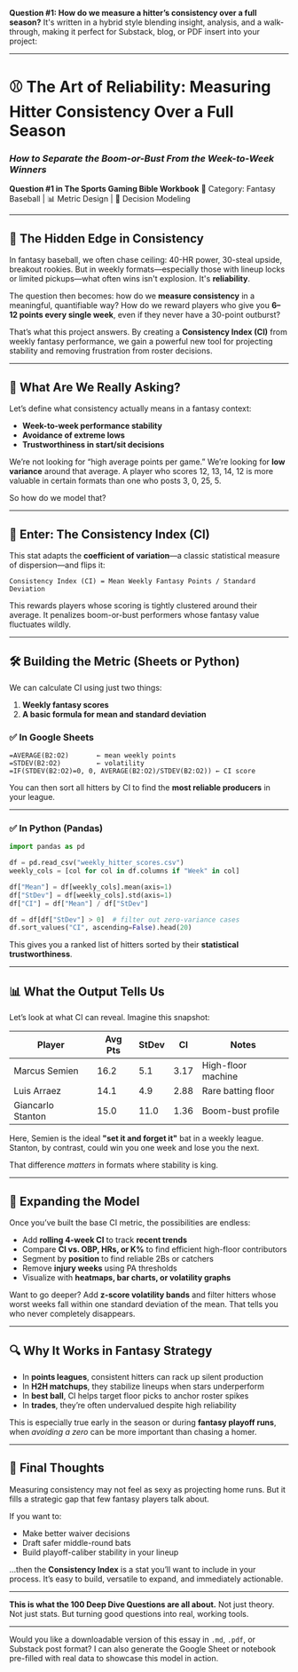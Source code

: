 **Question #1: How do we measure a hitter’s consistency over a full season?** It's written in a hybrid style blending insight, analysis, and a walk-through, making it perfect for Substack, blog, or PDF insert into your project:

---

# ⚾ The Art of Reliability: Measuring Hitter Consistency Over a Full Season

### *How to Separate the Boom-or-Bust From the Week-to-Week Winners*

**Question #1 in The Sports Gaming Bible Workbook**
📂 Category: Fantasy Baseball | 📊 Metric Design | 🧠 Decision Modeling

---

## 🎯 The Hidden Edge in Consistency

In fantasy baseball, we often chase ceiling: 40-HR power, 30-steal upside, breakout rookies. But in weekly formats—especially those with lineup locks or limited pickups—what often wins isn't explosion. It's **reliability**.

The question then becomes: how do we **measure consistency** in a meaningful, quantifiable way?
How do we reward players who give you **6–12 points every single week**, even if they never have a 30-point outburst?

That’s what this project answers. By creating a **Consistency Index (CI)** from weekly fantasy performance, we gain a powerful new tool for projecting stability and removing frustration from roster decisions.

---

## 🧠 What Are We Really Asking?

Let’s define what consistency actually means in a fantasy context:

* **Week-to-week performance stability**
* **Avoidance of extreme lows**
* **Trustworthiness in start/sit decisions**

We’re not looking for “high average points per game.” We’re looking for **low variance** around that average. A player who scores 12, 13, 14, 12 is more valuable in certain formats than one who posts 3, 0, 25, 5.

So how do we model that?

---

## 🧮 Enter: The Consistency Index (CI)

This stat adapts the **coefficient of variation**—a classic statistical measure of dispersion—and flips it:

```
Consistency Index (CI) = Mean Weekly Fantasy Points / Standard Deviation
```

This rewards players whose scoring is tightly clustered around their average. It penalizes boom-or-bust performers whose fantasy value fluctuates wildly.

---

## 🛠️ Building the Metric (Sheets or Python)

We can calculate CI using just two things:

1. **Weekly fantasy scores**
2. **A basic formula for mean and standard deviation**

### ✅ In Google Sheets

```excel
=AVERAGE(B2:O2)       ← mean weekly points  
=STDEV(B2:O2)         ← volatility  
=IF(STDEV(B2:O2)=0, 0, AVERAGE(B2:O2)/STDEV(B2:O2)) ← CI score
```

You can then sort all hitters by CI to find the **most reliable producers** in your league.

---

### ✅ In Python (Pandas)

```python
import pandas as pd

df = pd.read_csv("weekly_hitter_scores.csv")
weekly_cols = [col for col in df.columns if "Week" in col]

df["Mean"] = df[weekly_cols].mean(axis=1)
df["StDev"] = df[weekly_cols].std(axis=1)
df["CI"] = df["Mean"] / df["StDev"]

df = df[df["StDev"] > 0]  # filter out zero-variance cases
df.sort_values("CI", ascending=False).head(20)
```

This gives you a ranked list of hitters sorted by their **statistical trustworthiness**.

---

## 📊 What the Output Tells Us

Let’s look at what CI can reveal. Imagine this snapshot:

| Player            | Avg Pts | StDev | CI   | Notes              |
| ----------------- | ------- | ----- | ---- | ------------------ |
| Marcus Semien     | 16.2    | 5.1   | 3.17 | High-floor machine |
| Luis Arraez       | 14.1    | 4.9   | 2.88 | Rare batting floor |
| Giancarlo Stanton | 15.0    | 11.0  | 1.36 | Boom-bust profile  |

Here, Semien is the ideal **"set it and forget it"** bat in a weekly league. Stanton, by contrast, could win you one week and lose you the next.

That difference *matters* in formats where stability is king.

---

## 🧩 Expanding the Model

Once you’ve built the base CI metric, the possibilities are endless:

* Add **rolling 4-week CI** to track **recent trends**
* Compare **CI vs. OBP, HRs, or K%** to find efficient high-floor contributors
* Segment by **position** to find reliable 2Bs or catchers
* Remove **injury weeks** using PA thresholds
* Visualize with **heatmaps, bar charts, or volatility graphs**

Want to go deeper? Add **z-score volatility bands** and filter hitters whose worst weeks fall within one standard deviation of the mean. That tells you who never completely disappears.

---

## 🔍 Why It Works in Fantasy Strategy

* In **points leagues**, consistent hitters can rack up silent production
* In **H2H matchups**, they stabilize lineups when stars underperform
* In **best ball**, CI helps target floor picks to anchor roster spikes
* In **trades**, they’re often undervalued despite high reliability

This is especially true early in the season or during **fantasy playoff runs**, when *avoiding a zero* can be more important than chasing a homer.

---

## 🏁 Final Thoughts

Measuring consistency may not feel as sexy as projecting home runs. But it fills a strategic gap that few fantasy players talk about.

If you want to:

* Make better waiver decisions
* Draft safer middle-round bats
* Build playoff-caliber stability in your lineup

…then the **Consistency Index** is a stat you’ll want to include in your process. It’s easy to build, versatile to expand, and immediately actionable.

---

**This is what the 100 Deep Dive Questions are all about.**
Not just theory. Not just stats. But turning good questions into real, working tools.

---

Would you like a downloadable version of this essay in `.md`, `.pdf`, or Substack post format? I can also generate the Google Sheet or notebook pre-filled with real data to showcase this model in action.
